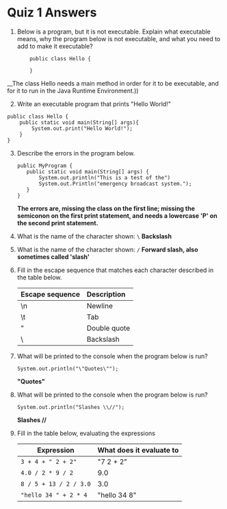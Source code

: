 # Quiz 1 Answers

1. Below is a program, but it is not executable. Explain what executable means, why the program below is not executable, and what you need to add to make it executable?
    ```
        public class Hello {

        }
    ```
__The class Hello needs a main method in order for it to be executable, and for it to run in the Java Runtime Environment.))

2. Write an executable program that prints "Hello World!"
```
public class Hello {
    public static void main(String[] args){
        System.out.print("Hello World!");
    }
}
```

3. Describe the errors in the program below.
    ```
    public MyProgram {
       public static void main(String[] args) {
           System.out.println("This is a test of the")
           System.out.Println("emergency broadcast system.");
       }
   }
   ```
   __The errors are, missing the class on the first line; missing the semiconon on the first print statement, and needs a lowercase 'P' on the second print statement.__

4. What is the name of the character shown: `\`
__Backslash__

5. What is the name of the character shown: `/`
__Forward slash, also sometimes called 'slash'__

6. Fill in the escape sequence that matches each character described in the table below.

    | Escape sequence   | Description      |
    | -------------------- | :-------------------- |
    |  \n                     | Newline            |
    |  \t                     | Tab                |
    |  \"                     | Double quote       |
    |  \\                     | Backslash          |
    
7. What will be printed to the console when the program below is run?

    `System.out.println("\"Quotes\"");`
    
    __"Quotes"__
8. What will be printed to the console when the program below is run?

    `System.out.println("Slashes \\//");`
    
    __Slashes \//__
9. Fill in the table below, evaluating the expressions

    | Expression                 | What does it evaluate to   |
    |-----------------------------  | :----------------------------- |
    | `3 + 4 + " 2 + 2"`             | "7 2 + 2"                     |
    | `4.0 / 2 * 9 / 2`              | 9.0                           |
    | `8 / 5 + 13 / 2 / 3.0`         | 3.0                           |
    | `"hello 34 " + 2 * 4`          | "hello 34 8"                  |
    

